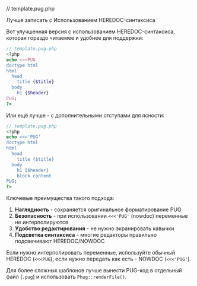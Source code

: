 // template.pug.php
<?php echo "doctype html\nhtml\n  head\n    title $title\n  body\n    h1 $header"; ?> Лучше записать с Использованием HEREDOC-синтаксиса

Вот улучшенная версия с использованием HEREDOC-синтаксиса, которая гораздо читаемее и удобнее для поддержки:

```php
// template.pug.php
<?php
echo <<<PUG
doctype html
html
  head
    title {$title}
  body
    h1 {$header}
PUG;
?>
```

Или ещё лучше - с дополнительными отступами для ясности:

```php
// template.pug.php
<?php
echo <<<'PUG'
doctype html
html
  head
    title {$title}
  body
    h1 {$header}
    block content
PUG;
?>
```

Ключевые преимущества такого подхода:

1. **Наглядность** - сохраняется оригинальное форматирование PUG
2. **Безопасность** - при использовании `<<<'PUG'` (nowdoc) переменные не интерполируются
3. **Удобство редактирования** - не нужно экранировать кавычки
4. **Подсветка синтаксиса** - многие редакторы правильно подсвечивают HEREDOC/NOWDOC

Если нужно интерполировать переменные, используйте обычный HEREDOC (`<<<PUG`), если нужно передать как есть - NOWDOC (`<<<'PUG'`).

Для более сложных шаблонов лучше вынести PUG-код в отдельный файл (`.pug`) и использовать `Phug::renderFile()`.